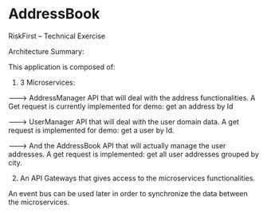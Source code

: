 # AddressBook
RiskFirst – Technical Exercise 

Architecture Summary:

This application is composed of:

1) 3 Microservices: 

---> AddressManager API that will deal with the address functionalities. A Get request is currently implemented for demo: get an address by Id 

---> UserManager API that will deal with the user domain data. A get request is implemented for demo: get a user by Id.

---> And the AddressBook API that will actually manage the user addresses. A get request is implemented: get all user addresses grouped by city. 

2) An API Gateways that gives access to the microservices functionalities. 


An event bus can be used later in order to synchronize the data between the microservices. 
